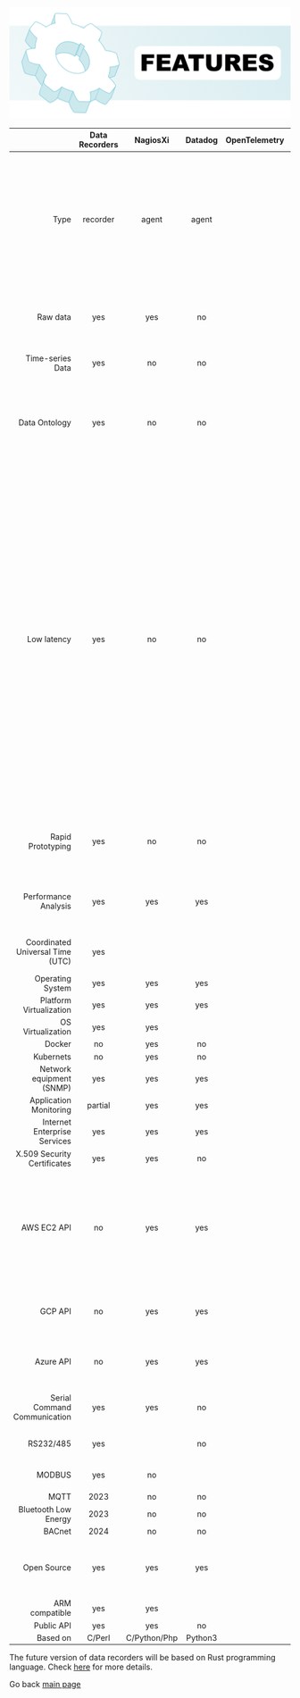 <img src="/docs/img/data-recorders-features_7.jpg" />


|| Data Recorders | NagiosXi | Datadog | OpenTelemetry | Description |
|------:|:------:|:------:|:------:|:------:|:------:| 
| Type | recorder | agent | agent |  | Own or 3rd party data recorders or agents. Datadog uses StatsD. Dynatrace uses native binaries and Java Compuware agent for Linux, Windows |
| Raw data | yes | yes | no | | DataDog Agent7 takes 750MB disk space, no original raw data available  |
| Time-series Data | yes | no | no | | Data organised as time series |
| Data Ontology | yes | no| no | | Data Recorders has groupped and classified all recorded metrics, for a very efficient data analysis process |
| Low latency | yes | no | no | | Datadog aggregates all collected data, using different summary statistics functions. This means no possibility to retrieve the original raw data, higher consumption of system CPU resources (it needs to calculate all sort of aggregate functions). Kronometrix data recorders will not aggregate raw datadata, to always offer access to the original raw data, being very efficient, with a low memory and CPU footprint |
| Rapid Prototyping | yes | no | no | | Easy to build a new data recorder to collect data from a new data source |
| Performance Analysis | yes | yes | yes | | Designed for performance analysis and capacity planning & management |
| Coordinated Universal Time  (UTC) | yes | | | | Data Recorders uses UTC by default |
| Operating System | yes | yes | yes | |
| Platform Virtualization | yes | yes | yes | |
| OS Virtualization | yes | yes | | |
| Docker | no | yes | no |  | 2023 |
| Kubernets | no | yes | no |  | 2023 |
| Network equipment (SNMP) | yes | yes | yes | | |
| Application Monitoring | partial | yes | yes |  | 2023 |
| Internet Enterprise Services | yes | yes | yes | | |
| X.509 Security Certificates | yes | yes | no | | |
| AWS EC2 API | no | yes | yes | | Capabilities to fetch AWS specific performance metrics. *Paessler uses CloudWatch AWS to fetch the performance metrics|
| GCP API | no | yes | yes | | Capabilities to fetch GCP specific performance metrics |
| Azure API | no | yes | yes | | Capabilities to fetch Azure specific performance metrics |
| Serial Command Communication | yes | yes | no |  | Can connect to manage and control serial devices |
| RS232/485 | yes | | no | | Serial RS232/RS485 support |
| MODBUS | yes | no | |  | MODBUS RTU, ASCII, TCP support |
| MQTT | 2023 | no | no | | 2024 |
| Bluetooth Low Energy | 2023 | no | no | | 2024 |
| BACnet | 2024 | no | no | | 2024 |
| Open Source | yes | yes | yes | | Datadog uses StatsD. Dynatrace uses Compuware Java agent |
| ARM compatible | yes | yes | | | |
| Public API | yes | yes | no | |  |
| Based on | C/Perl | C/Python/Php | Python3 | |

The future version of data recorders will be based on Rust programming language. Check [here](https://github.com/sparvu/data-recorders/blob/master/docs/design_ver2.md) for more details.

Go back [main page](https://github.com/sparvu/data-recorders)

